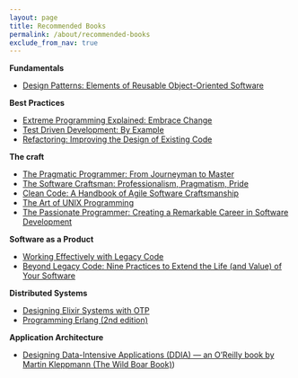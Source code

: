 ```yaml
---
layout: page
title: Recommended Books
permalink: /about/recommended-books
exclude_from_nav: true
---
```


**Fundamentals**
* [Design Patterns: Elements of Reusable Object-Oriented Software](https://www.google.com/books/edition/Design_Patterns/6oHuKQe3TjQC?hl=en&gbpv=0)

**Best Practices**
* [Extreme Programming Explained: Embrace Change](https://www.google.com/books/edition/Extreme_Programming_Explained/32RGBAAAQBAJ?hl=en&gbpv=0)
* [Test Driven Development: By Example](https://www.google.com/books/edition/Test_driven_Development/CUlsAQAAQBAJ?hl=en&gbpv=0)
* [Refactoring: Improving the Design of Existing Code](https://www.google.com/books/edition/Refactoring/HmrDHwgkbPsC?hl=en&gbpv=0)

**The craft**
* [The Pragmatic Programmer: From Journeyman to Master](https://pragprog.com/book/tpp20/the-pragmatic-programmer-20th-anniversary-edition)
* [The Software Craftsman: Professionalism, Pragmatism, Pride](https://www.google.com/books/edition/The_Software_Craftsman/qqLfBQAAQBAJ?hl=en&gbpv=0)
* [Clean Code: A Handbook of Agile Software Craftsmanship](https://www.google.com/books/edition/Clean_Code/hjEFCAAAQBAJ?hl=en&gbpv=0)
* [The Art of UNIX Programming](https://www.google.com/books/edition/The_Art_of_UNIX_Programming/H4q1t-jAcBIC?hl=en&gbpv=0)
* [The Passionate Programmer: Creating a Remarkable Career in Software Development](https://pragprog.com/book/cfcar2/the-passionate-programmer)

**Software as a Product**
* [Working Effectively with Legacy Code](https://www.google.com/books/edition/Working_Effectively_with_Legacy_Code/fB6s_Z6g0gIC?hl=en&gbpv=0)
* [Beyond Legacy Code: Nine Practices to Extend the Life (and Value) of Your Software](https://pragprog.com/book/dblegacy/beyond-legacy-code)

**Distributed Systems**
* [Designing Elixir Systems with OTP](https://pragprog.com/book/jgotp/designing-elixir-systems-with-otp)
* [Programming Erlang (2nd edition)](https://pragprog.com/book/jaerlang2/programming-erlang)

**Application Architecture**
* [Designing Data-Intensive Applications (DDIA) — an O’Reilly book by Martin Kleppmann (The Wild Boar Book)](https://dataintensive.net/))
